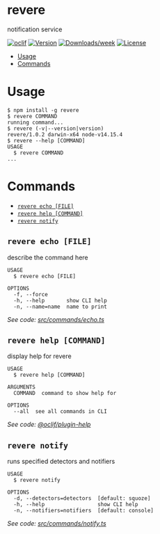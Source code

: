 revere
======

notification service

[![oclif](https://img.shields.io/badge/cli-oclif-brightgreen.svg)](https://oclif.io)
[![Version](https://img.shields.io/npm/v/revere.svg)](https://npmjs.org/package/revere)
[![Downloads/week](https://img.shields.io/npm/dw/revere.svg)](https://npmjs.org/package/revere)
[![License](https://img.shields.io/npm/l/revere.svg)](https://github.com/git@github.com:jaredjj3/revere.git/blob/master/package.json)

<!-- toc -->
* [Usage](#usage)
* [Commands](#commands)
<!-- tocstop -->
# Usage
<!-- usage -->
```sh-session
$ npm install -g revere
$ revere COMMAND
running command...
$ revere (-v|--version|version)
revere/1.0.2 darwin-x64 node-v14.15.4
$ revere --help [COMMAND]
USAGE
  $ revere COMMAND
...
```
<!-- usagestop -->
# Commands
<!-- commands -->
* [`revere echo [FILE]`](#revere-echo-file)
* [`revere help [COMMAND]`](#revere-help-command)
* [`revere notify`](#revere-notify)

## `revere echo [FILE]`

describe the command here

```
USAGE
  $ revere echo [FILE]

OPTIONS
  -f, --force
  -h, --help       show CLI help
  -n, --name=name  name to print
```

_See code: [src/commands/echo.ts](https://github.com/jaredjj3/revere/blob/v1.0.2/src/commands/echo.ts)_

## `revere help [COMMAND]`

display help for revere

```
USAGE
  $ revere help [COMMAND]

ARGUMENTS
  COMMAND  command to show help for

OPTIONS
  --all  see all commands in CLI
```

_See code: [@oclif/plugin-help](https://github.com/oclif/plugin-help/blob/v3.2.1/src/commands/help.ts)_

## `revere notify`

runs specified detectors and notifiers

```
USAGE
  $ revere notify

OPTIONS
  -d, --detectors=detectors  [default: squoze]
  -h, --help                 show CLI help
  -n, --notifiers=notifiers  [default: console]
```

_See code: [src/commands/notify.ts](https://github.com/jaredjj3/revere/blob/v1.0.2/src/commands/notify.ts)_
<!-- commandsstop -->
